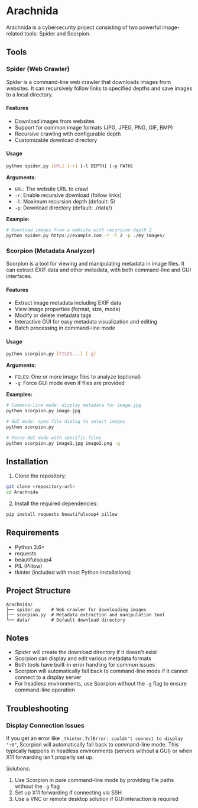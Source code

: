 # Arachnida

Arachnida is a cybersecurity project consisting of two powerful image-related tools: Spider and Scorpion.

## Tools

### Spider (Web Crawler)

Spider is a command-line web crawler that downloads images from websites. It can recursively follow links to specified depths and save images to a local directory.

#### Features
- Download images from websites
- Support for common image formats (JPG, JPEG, PNG, GIF, BMP)
- Recursive crawling with configurable depth
- Customizable download directory

#### Usage
```bash
python spider.py [URL] [-r] [-l DEPTH] [-p PATH]
```

**Arguments:**
- `URL`: The website URL to crawl
- `-r`: Enable recursive download (follow links)
- `-l`: Maximum recursion depth (default: 5)
- `-p`: Download directory (default: ./data/)

**Example:**
```bash
# Download images from a website with recursion depth 2
python spider.py https://example.com -r -l 2 -p ./my_images/
```

### Scorpion (Metadata Analyzer)

Scorpion is a tool for viewing and manipulating metadata in image files. It can extract EXIF data and other metadata, with both command-line and GUI interfaces.

#### Features
- Extract image metadata including EXIF data
- View image properties (format, size, mode)
- Modify or delete metadata tags
- Interactive GUI for easy metadata visualization and editing
- Batch processing in command-line mode

#### Usage
```bash
python scorpion.py [FILES...] [-g]
```

**Arguments:**
- `FILES`: One or more image files to analyze (optional)
- `-g`: Force GUI mode even if files are provided

**Examples:**
```bash
# Command-line mode: display metadata for image.jpg
python scorpion.py image.jpg

# GUI mode: open file dialog to select images
python scorpion.py

# Force GUI mode with specific files
python scorpion.py image1.jpg image2.png -g
```

## Installation

1. Clone the repository:
```bash
git clone <repository-url>
cd Arachnida
```

2. Install the required dependencies:
```bash
pip install requests beautifulsoup4 pillow
```

## Requirements
- Python 3.6+
- requests
- beautifulsoup4
- PIL (Pillow)
- tkinter (included with most Python installations)

## Project Structure
```
Arachnida/
├── spider.py    # Web crawler for downloading images
├── scorpion.py  # Metadata extraction and manipulation tool
└── data/        # Default download directory
```

## Notes
- Spider will create the download directory if it doesn't exist
- Scorpion can display and edit various metadata formats
- Both tools have built-in error handling for common issues
- Scorpion will automatically fall back to command-line mode if it cannot connect to a display server
- For headless environments, use Scorpion without the `-g` flag to ensure command-line operation

## Troubleshooting

### Display Connection Issues
If you get an error like `_tkinter.TclError: couldn't connect to display ":0"`, Scorpion will automatically fall back to command-line mode. This typically happens in headless environments (servers without a GUI) or when X11 forwarding isn't properly set up.

Solutions:
1. Use Scorpion in pure command-line mode by providing file paths without the `-g` flag
2. Set up X11 forwarding if connecting via SSH
3. Use a VNC or remote desktop solution if GUI interaction is required

